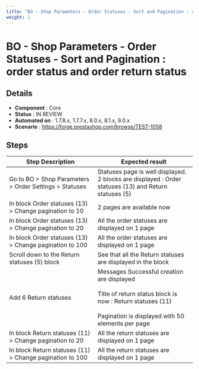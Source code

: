 ```yaml
---
title: "BO - Shop Parameters - Order Statuses - Sort and Pagination : order status and order return status"
weight: 1
---
```


# BO - Shop Parameters - Order Statuses - Sort and Pagination : order status and order return status
## Details
* **Component** : Core
* **Status** : IN REVIEW
* **Automated on** : 1.7.8.x, 1.7.7.x, 8.0.x, 8.1.x, 9.0.x
* **Scenario** : https://forge.prestashop.com/browse/TEST-1058

## Steps
| Step Description | Expected result |
| ----- | ----- |
| Go to BO > Shop Parameters > Order Settings > Statuses | Statuses page is well displayed.<br>2 blocks are displayed : Order statuses (13) and Return statuses (5) |
| In block Order statuses (13) > Change pagination to 10 | 2 pages are available now |
| In block Order statuses (13) > Change pagination to 20 | All the order statuses are displayed on 1 page |
| In block Order statuses (13) > Change pagination to 100 | All the order statuses are displayed on 1 page |
| Scroll down to the Return statuses (5) block | See that all the Return statuses are displayed in the block |
| Add 6 Return statuses | Messages Successful creation are displayed<br><br>Title of return status block is now : Return statuses (11) <br><br>Pagination is displayed with 50 elements per page |
| In block Return statuses (11) > Change pagination to 20 | All the return statuses are displayed on 1 page |
| In block Return statuses (11) > Change pagination to 100 | All the return statuses are displayed on 1 page |
